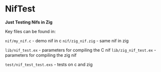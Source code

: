 # NifTest

**Just Testing Nifs in Zig**

Key files can be found in:

`nif/my_nif.c`  - demo nif in c
`nif/zig_nif.zig` - same nif in zig

`lib/nif_test.ex` - parameters for compiling the C nif
`lib/zig_nif_test.ex` - parameters for compiling the zig nif

`test/nif_test_test.exs` - tests on c and zig